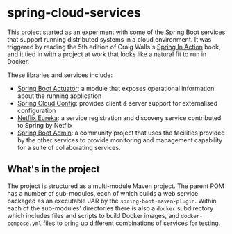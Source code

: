 # spring-cloud-services
This project started as an experiment with some of the Spring Boot services that support
running distributed systems in a cloud environment. It was triggered by reading the 5th edition of Craig
Walls's [Spring In Action](https://www.manning.com/books/spring-in-action-fifth-edition) book, and it tied in with a
project at work that looks like a natural fit to run in Docker.

These libraries and services include:
- [Spring Boot Actuator](https://spring.io/guides/gs/actuator-service/): a module that exposes operational information
about the running application
- [Spring Cloud Config](https://spring.io/projects/spring-cloud-config): provides client & server support for
externalised configuration
- [Netflix Eureka](https://spring.io/guides/gs/service-registration-and-discovery/): a service registration and discovery
service contributed to Spring by Netflix
- [Spring Boot Admin](https://github.com/codecentric/spring-boot-admin): a community project that uses the facilities
provided by the other services to provide monitoring and management capability for a suite of collaborating services.

## What's in the project
The project is structured as a multi-module Maven project. The parent POM has a number of sub-modules, each of which
builds a web service packaged as an executable JAR by the `spring-boot-maven-plugin`. Within each of the sub-modules'
directories there is also a `docker` subdirectory which includes files and scripts to build Docker images, and
`docker-compose.yml` files to bring up different combinations of services for testing.

